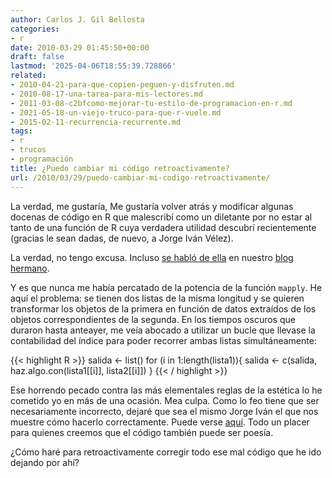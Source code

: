 ```yaml
---
author: Carlos J. Gil Bellosta
categories:
- r
date: 2010-03-29 01:45:50+00:00
draft: false
lastmod: '2025-04-06T18:55:39.728866'
related:
- 2010-04-21-para-que-copien-peguen-y-disfruten.md
- 2010-08-17-una-tarea-para-mis-lectores.md
- 2011-03-08-c2bfcomo-mejorar-tu-estilo-de-programacion-en-r.md
- 2021-05-18-un-viejo-truco-para-que-r-vuele.md
- 2015-02-11-recurrencia-recurrente.md
tags:
- r
- trucos
- programación
title: ¿Puedo cambiar mi código retroactivamente?
url: /2010/03/29/puedo-cambiar-mi-codigo-retroactivamente/
---
```


La verdad, me gustaría, Me gustaría volver atrás y modificar algunas docenas de código en R que malescribí como un diletante por no estar al tanto de una función de R cuya verdadera utilidad descubrí recientemente (gracias le sean dadas, de nuevo, a Jorge Iván Vélez).

La verdad, no tengo excusa. Incluso [se habló de ella](http://erre-que-erre-paco.blogspot.com/2009/12/aplicar-una-funcion-una-matriz-o-array.html) en nuestro [blog hermano](http://erre-que-erre-paco.blogspot.com).

Y es que nunca me había percatado de la potencia de la función `mapply`. He aquí el problema: se tienen dos listas de la misma longitud y se quieren transformar los objetos de la primera en función de datos extraídos de los objetos correspondientes de la segunda. En los tiempos oscuros que duraron hasta anteayer, me veía abocado a utilizar un bucle que llevase la contabilidad del índice para poder recorrer ambas listas simultáneamente:

{{< highlight R >}}
salida <- list()
for (i in 1:length(lista1)){
    salida <- c(salida, haz.algo.con(lista1[[i]], lista2[[i]])
}
{{< / highlight >}}


Ese horrendo pecado contra las más elementales reglas de la estética lo he cometido yo en más de una ocasión. Mea culpa. Como lo feo tiene que ser necesariamente incorrecto, dejaré que sea el mismo Jorge Iván el que nos muestre cómo hacerlo correctamente. Puede verse [aquí](http://n4.nabble.com/Using-lapply-with-two-lists-td1692883.html). Todo un placer para quienes creemos que el código también puede ser poesía.

¿Cómo haré para retroactivamente corregir todo ese mal código que he ido dejando por ahí?